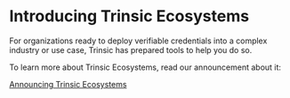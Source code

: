 # Introducing Trinsic Ecosystems

For organizations ready to deploy verifiable credentials into a complex industry or use case, Trinsic has prepared tools to help you do so.

To learn more about Trinsic Ecosystems, read our announcement about it:

[Announcing Trinsic Ecosystems](https://trinsic.id/introducing-trinsic-ecosystems/)

<div class="_form_19"></div><script src="https://streetcred.activehosted.com/f/embed.php?id=19" type="text/javascript" charset="utf-8"></script>